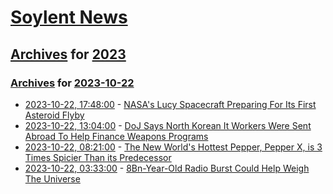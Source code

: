 # [Soylent News](../../../README.md)

## [Archives](../../index.md) for [2023](../index.md)

### [Archives](../../index.md) for [2023-10-22](index.md)

* [2023-10-22, 17:48:00](https://soylentnews.org/article.pl?sid=23/10/22/0410245&from=rss) - [NASA's Lucy Spacecraft Preparing For Its First Asteroid Flyby](https://soylentnews.org/article.pl?sid=23/10/22/0410245&from=rss)
* [2023-10-22, 13:04:00](https://soylentnews.org/article.pl?sid=23/10/22/045259&from=rss) - [DoJ Says North Korean It Workers Were Sent Abroad To Help Finance Weapons Programs](https://soylentnews.org/article.pl?sid=23/10/22/045259&from=rss)
* [2023-10-22, 08:21:00](https://soylentnews.org/article.pl?sid=23/10/22/042249&from=rss) - [The New World's Hottest Pepper, Pepper X, is 3 Times Spicier Than its Predecessor](https://soylentnews.org/article.pl?sid=23/10/22/042249&from=rss)
* [2023-10-22, 03:33:00](https://soylentnews.org/article.pl?sid=23/10/22/0356208&from=rss) - [8Bn-Year-Old Radio Burst Could Help Weigh The Universe](https://soylentnews.org/article.pl?sid=23/10/22/0356208&from=rss)
